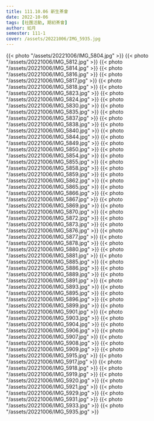 ```yaml
---
title: 111.10.06 新生茶會
date: 2022-10-06
tags: [社團活動, 期初茶會]
author: 如月
semester: 111-1
cover: /assets/20221006/IMG_5935.jpg
---
```


{{< photo "/assets/20221006/IMG_5804.jpg" >}} {{< photo "/assets/20221006/IMG_5812.jpg" >}}
{{< photo "/assets/20221006/IMG_5814.jpg" >}} {{< photo "/assets/20221006/IMG_5816.jpg" >}}
{{< photo "/assets/20221006/IMG_5817.jpg" >}} {{< photo "/assets/20221006/IMG_5818.jpg" >}}
{{< photo "/assets/20221006/IMG_5823.jpg" >}}
{{< photo "/assets/20221006/IMG_5824.jpg" >}} {{< photo "/assets/20221006/IMG_5830.jpg" >}}
{{< photo "/assets/20221006/IMG_5835.jpg" >}} {{< photo "/assets/20221006/IMG_5837.jpg" >}}
{{< photo "/assets/20221006/IMG_5838.jpg" >}} {{< photo "/assets/20221006/IMG_5840.jpg" >}}
{{< photo "/assets/20221006/IMG_5844.jpg" >}} {{< photo "/assets/20221006/IMG_5849.jpg" >}}
{{< photo "/assets/20221006/IMG_5850.jpg" >}} {{< photo "/assets/20221006/IMG_5854.jpg" >}}
{{< photo "/assets/20221006/IMG_5855.jpg" >}} {{< photo "/assets/20221006/IMG_5858.jpg" >}}
{{< photo "/assets/20221006/IMG_5859.jpg" >}} {{< photo "/assets/20221006/IMG_5862.jpg" >}}
{{< photo "/assets/20221006/IMG_5865.jpg" >}} {{< photo "/assets/20221006/IMG_5866.jpg" >}}
{{< photo "/assets/20221006/IMG_5867.jpg" >}} {{< photo "/assets/20221006/IMG_5869.jpg" >}}
{{< photo "/assets/20221006/IMG_5870.jpg" >}} {{< photo "/assets/20221006/IMG_5872.jpg" >}}
{{< photo "/assets/20221006/IMG_5873.jpg" >}} {{< photo "/assets/20221006/IMG_5876.jpg" >}}
{{< photo "/assets/20221006/IMG_5877.jpg" >}} {{< photo "/assets/20221006/IMG_5878.jpg" >}}
{{< photo "/assets/20221006/IMG_5880.jpg" >}} {{< photo "/assets/20221006/IMG_5881.jpg" >}}
{{< photo "/assets/20221006/IMG_5885.jpg" >}} {{< photo "/assets/20221006/IMG_5886.jpg" >}}
{{< photo "/assets/20221006/IMG_5889.jpg" >}} {{< photo "/assets/20221006/IMG_5891.jpg" >}}
{{< photo "/assets/20221006/IMG_5893.jpg" >}} {{< photo "/assets/20221006/IMG_5895.jpg" >}}
{{< photo "/assets/20221006/IMG_5896.jpg" >}} {{< photo "/assets/20221006/IMG_5899.jpg" >}}
{{< photo "/assets/20221006/IMG_5901.jpg" >}} {{< photo "/assets/20221006/IMG_5903.jpg" >}}
{{< photo "/assets/20221006/IMG_5904.jpg" >}} {{< photo "/assets/20221006/IMG_5906.jpg" >}}
{{< photo "/assets/20221006/IMG_5907.jpg" >}} {{< photo "/assets/20221006/IMG_5908.jpg" >}}
{{< photo "/assets/20221006/IMG_5909.jpg" >}} {{< photo "/assets/20221006/IMG_5915.jpg" >}}
{{< photo "/assets/20221006/IMG_5917.jpg" >}} {{< photo "/assets/20221006/IMG_5918.jpg" >}}
{{< photo "/assets/20221006/IMG_5919.jpg" >}} {{< photo "/assets/20221006/IMG_5920.jpg" >}}
{{< photo "/assets/20221006/IMG_5921.jpg" >}} {{< photo "/assets/20221006/IMG_5929.jpg" >}}
{{< photo "/assets/20221006/IMG_5931.jpg" >}} {{< photo "/assets/20221006/IMG_5933.jpg" >}}
{{< photo "/assets/20221006/IMG_5935.jpg" >}}
